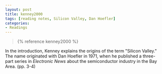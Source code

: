 ```yaml
---
layout: post
title: kenney2000
tags: [reading notes, Silicon Valley, Dan Hoefler]
categories:
- Readings
---
```


> {% reference kenney2000 %}

In the introduction, Kenney explains the origins of the term "Silicon Valley." The name originated with Dan Hoefler in 1971, when he published a three-part series in *Electronic News* about the semiconductor industry in the Bay Area.  (pp. 3-4)
